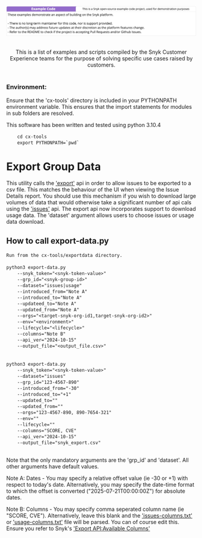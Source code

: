 ![snyk-oss-category](https://github.com/snyk-labs/oss-images/blob/main/oss-example.jpg)

<br/>
<div align="center">
This is a list of examples and scripts compiled by the Snyk Customer Experience teams for the purpose of solving specific use cases raised by customers.
</div>
<br/>

### Environment:
Ensure that the 'cx-tools' directory is included in your PYTHONPATH environment variable. This ensures that the import 
statements for modules in sub folders are resolved. 

This software has been written and tested using python 3.10.4

````
    cd cx-tools
    export PYTHONPATH=`pwd`
````

# Export Group Data
This utility calls the ['export'](https://apidocs.snyk.io/?version=2024-10-15#post-/groups/-group_id-/export) api in order to allow issues to be exported to a csv file. This matches the behaviour
of the UI when viewing the Issue Details report. You should use this mechanism if you wish to download large volumes
of data that would otherwise take a significant number of api cals using the ['issues'](https://apidocs.snyk.io/?version=2024-10-15#get-/groups/-group_id-/issues) api.
The export api now incorporates support to download usage data. The 'dataset' argument allows users to choose issues or usage data download.

## How to call export-data.py
````
Run from the cx-tools/exportdata directory.

python3 export-data.py
    --snyk_token="<snyk-token-value>" 
    --grp_id="<snyk-group-id>"
    --dataset="issues|usage"
    --introduced_from="Note A"
    --introduced_to="Note A"
    --updateed_to="Note A"
    --updated_from="Note A"
    --orgs="<target-snyk-org-id1,target-snyk-org-id2>" 
    --env="<environment>"
    --lifecycle="<lifecycle>"
    --columns="Note B"
    --api_ver="2024-10-15"
    --output_file="<output_file.csv>"


python3 export-data.py
    --snyk_token="<snyk-token-value>" 
    --dataset="issues"
    --grp_id="123-4567-890"
    --introduced_from="-30"
    --introduced_to="+1"
    --updated_to=""
    --updated_from=""
    --orgs="123-4567-890, 890-7654-321" 
    --env=""
    --lifecycle=""
    --columns="SCORE, CVE"
    --api_ver="2024-10-15"
    --output_file="snyk_export.csv"


````
Note that the only mandatory arguments are the 'grp_id' and 'dataset'. All other arguments have default values.

Note A: Dates - You may specify a relative offset value (ie -30 or +1) with respect to today's date. Alternatively, 
you may specify the date-time format to which the offset is converted ("2025-07-21T00:00:00Z") for absolute dates.

Note B: Columns - You may specify comma seperated column name (ie "SCORE, CVE"). Alternatively, leave this blank and the
['issues-columns.txt'](./issues-columns.txt) or ['usage-columns.txt'](./usage-columns.txt) file will be parsed. 
You can of course edit this. Ensure you refer to Snyk's ['Export API:Available Columns'](https://docs.snyk.io/snyk-api/using-specific-snyk-apis/export-api-specifications-columns-and-filters#available-columns)

````
